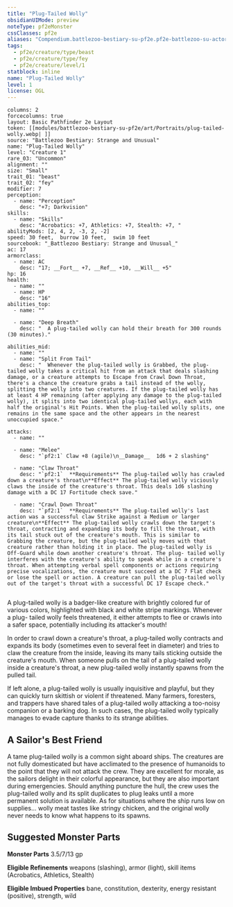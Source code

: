 ```yaml
---
title: "Plug-Tailed Wolly"
obsidianUIMode: preview
noteType: pf2eMonster
cssClasses: pf2e
aliases: "Compendium.battlezoo-bestiary-su-pf2e.pf2e-battlezoo-su-actors.Actor.IzZkkcBpER5NVKZx" 
tags:
  - pf2e/creature/type/beast
  - pf2e/creature/type/fey
  - pf2e/creature/level/1
statblock: inline
name: "Plug-Tailed Wolly"
level: 1
license: OGL
---
```


```statblock
columns: 2
forcecolumns: true
layout: Basic Pathfinder 2e Layout
token: [[modules/battlezoo-bestiary-su-pf2e/art/Portraits/plug-tailed-wolly.webp| ]]
source: "Battlezoo Bestiary: Strange and Unusual"
name: "Plug-Tailed Wolly"
level: "Creature 1"
rare_03: "Uncommon"
alignment: ""
size: "Small"
trait_01: "beast"
trait_02: "fey"
modifier: 7
perception:
  - name: "Perception"
    desc: "+7; Darkvision"
skills:
  - name: "Skills"
    desc: "Acrobatics: +7, Athletics: +7, Stealth: +7, "
abilityMods: [2, 4, 2, -3, 2, -2]
speed: 30 feet,  burrow 10 feet,  swim 10 feet
sourcebook: "_Battlezoo Bestiary: Strange and Unusual_"
ac: 17
armorclass:
  - name: AC
    desc: "17; __Fort__ +7, __Ref__ +10, __Will__ +5"
hp: 16
health:
  - name: ""
  - name: HP
    desc: "16"
abilities_top:
  - name: ""

  - name: "Deep Breath"
    desc: "  A plug-tailed wolly can hold their breath for 300 rounds (30 minutes)."

abilities_mid:
  - name: ""
  - name: "Split From Tail"
    desc: "  Whenever the plug-tailed wolly is Grabbed, the plug-tailed wolly takes a critical hit from an attack that deals slashing damage, or a creature attempts to Escape from Crawl Down Throat, there's a chance the creature grabs a tail instead of the wolly, splitting the wolly into two creatures. If the plug-tailed wolly has at least 4 HP remaining (after applying any damage to the plug-tailed wolly), it splits into two identical plug-tailed wollys, each with half the original's Hit Points. When the plug-tailed wolly splits, one remains in the same space and the other appears in the nearest unoccupied space."

attacks:
  - name: ""

  - name: "Melee"
    desc: "`pf2:1` Claw +8 (agile)\n__Damage__  1d6 + 2 slashing"

  - name: "Claw Throat"
    desc: "`pf2:1`  **Requirements** The plug-tailed wolly has crawled down a creature's throat\n**Effect** The plug-tailed wolly viciously claws the inside of the creature's throat. This deals 1d6 slashing damage with a DC 17 Fortitude check save."

  - name: "Crawl Down Throat"
    desc: "`pf2:1`  **Requirements** The plug-tailed wolly's last action was a successful claw Strike against a Medium or larger creature\n**Effect** The plug-tailed wolly crawls down the target's throat, contracting and expanding its body to fill the throat, with its tail stuck out of the creature's mouth. This is similar to Grabbing the creature, but the plug-tailed wolly moves with that creature rather than holding it in place. The plug-tailed wolly is Off-Guard while down another creature's throat. The plug- tailed wolly interferes with the creature's ability to speak while in a creature's throat. When attempting verbal spell components or actions requiring precise vocalizations, the creature must succeed at a DC 7 Flat check or lose the spell or action. A creature can pull the plug-tailed wolly out of the target's throat with a successful DC 17 Escape check."
 
```



A plug-tailed wolly is a badger-like creature with brightly colored fur of various colors, highlighted with black and white stripe markings. Whenever a plug- tailed wolly feels threatened, it either attempts to flee or crawls into a safer space, potentially including its attacker's mouth!

In order to crawl down a creature's throat, a plug-tailed wolly contracts and expands its body (sometimes even to several feet in diameter) and tries to claw the creature from the inside, leaving its many tails sticking outside the creature's mouth. When someone pulls on the tail of a plug-tailed wolly inside a creature's throat, a new plug-tailed wolly instantly spawns from the pulled tail.

If left alone, a plug-tailed wolly is usually inquisitive and playful, but they can quickly turn skittish or violent if threatened. Many farmers, foresters, and trappers have shared tales of a plug-tailed wolly attacking a too-noisy companion or a barking dog. In such cases, the plug-tailed wolly typically manages to evade capture thanks to its strange abilities.

## A Sailor's Best Friend

A tame plug-tailed wolly is a common sight aboard ships. The creatures are not fully domesticated but have acclimated to the presence of humanoids to the point that they will not attack the crew. They are excellent for morale, as the sailors delight in their colorful appearance, but they are also important during emergencies. Should anything puncture the hull, the crew uses the plug-tailed wolly and its split duplicates to plug leaks until a more permanent solution is available. As for situations where the ship runs low on supplies… wolly meat tastes like stringy chicken, and the original wolly never needs to know what happens to its spawns.

## Suggested Monster Parts

**Monster Parts** 3.5/7/13 gp

**Eligible Refinements** weapons (slashing), armor (light), skill items (Acrobatics, Athletics, Stealth)

**Eligible Imbued Properties** bane, constitution, dexterity, energy resistant (positive), strength, wild

